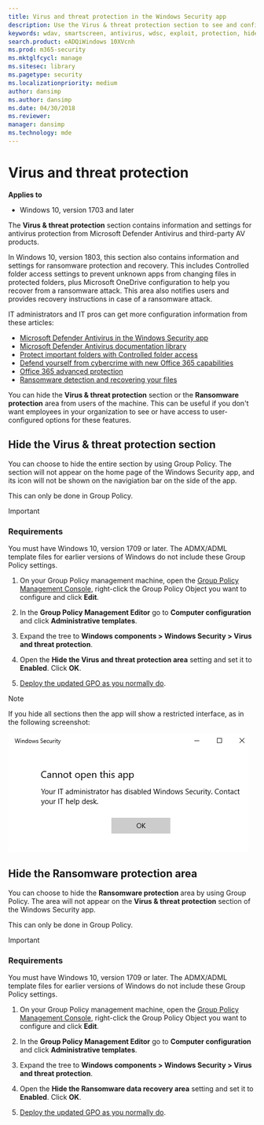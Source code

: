 ```yaml
---
title: Virus and threat protection in the Windows Security app
description: Use the Virus & threat protection section to see and configure Microsoft Defender Antivirus, Controlled folder access, and 3rd-party AV products.
keywords: wdav, smartscreen, antivirus, wdsc, exploit, protection, hide
search.product: eADQiWindows 10XVcnh
ms.prod: m365-security
ms.mktglfcycl: manage
ms.sitesec: library
ms.pagetype: security
ms.localizationpriority: medium
author: dansimp
ms.author: dansimp
ms.date: 04/30/2018
ms.reviewer: 
manager: dansimp
ms.technology: mde
---
```



# Virus and threat protection

**Applies to**

- Windows 10, version 1703 and later


The **Virus & threat protection** section contains information and settings for antivirus protection from Microsoft Defender Antivirus and third-party AV products.

In Windows 10, version 1803, this section also contains information and settings for ransomware protection and recovery. This includes Controlled folder access settings to prevent unknown apps from changing files in protected folders, plus Microsoft OneDrive configuration to help you recover from a ransomware attack. This area also notifies users and provides recovery instructions in case of a ransomware attack.

IT administrators and IT pros can get more configuration information from these articles:

- [Microsoft Defender Antivirus in the Windows Security app](../microsoft-defender-antivirus/microsoft-defender-security-center-antivirus.md)
- [Microsoft Defender Antivirus documentation library](../microsoft-defender-antivirus/microsoft-defender-antivirus-in-windows-10.md)
- [Protect important folders with Controlled folder access](https://docs.microsoft.com/windows/security/threat-protection/windows-defender-exploit-guard/controlled-folders-exploit-guard)
- [Defend yourself from cybercrime with new Office 365 capabilities](https://blogs.office.com/en-us/2018/04/05/defend-yourself-from-cybercrime-with-new-office-365-capabilities/)
- [Office 365 advanced protection](https://support.office.com/en-us/article/office-365-advanced-protection-82e72640-39be-4dc7-8efd-740fb289123a)
- [Ransomware detection and recovering your files](https://support.office.com/en-us/article/ransomware-detection-and-recovering-your-files-0d90ec50-6bfd-40f4-acc7-b8c12c73637f?ui=en-US&rs=en-US&ad=US)

You can hide the **Virus & threat protection** section or the **Ransomware protection** area from users of the machine. This can be useful if you don't want employees in your organization to see or have access to user-configured options for these features.


## Hide the Virus & threat protection section

You can choose to hide the entire section by using Group Policy. The section will not appear on the home page of the Windows Security app, and its icon will not be shown on the navigiation bar on the side of the app.

This can only be done in Group Policy.

>[!IMPORTANT]
>### Requirements
>
>You must have Windows 10, version 1709 or later. The ADMX/ADML template files for earlier versions of Windows do not include these Group Policy settings. 

1.  On your Group Policy management machine, open the [Group Policy Management Console](https://technet.microsoft.com/library/cc731212.aspx), right-click the Group Policy Object you want to configure and click **Edit**.

3.  In the **Group Policy Management Editor** go to **Computer configuration** and click **Administrative templates**.

5.  Expand the tree to **Windows components > Windows Security > Virus and threat protection**.

6.  Open the **Hide the Virus and threat protection area** setting and set it to **Enabled**. Click **OK**.

7. [Deploy the updated GPO as you normally do](https://msdn.microsoft.com/library/ee663280(v=vs.85).aspx). 

>[!NOTE]
>If you hide all sections then the app will show a restricted interface, as in the following screenshot:
>  
>![Windows Security app with all sections hidden by Group Policy](images/wdsc-all-hide.png)

## Hide the Ransomware protection area

You can choose to hide the **Ransomware protection** area by using Group Policy. The area will not appear on the **Virus & threat protection** section of the Windows Security app.

This can only be done in Group Policy.

>[!IMPORTANT]
>### Requirements
>
>You must have Windows 10, version 1709 or later. The ADMX/ADML template files for earlier versions of Windows do not include these Group Policy settings. 

1.  On your Group Policy management machine, open the [Group Policy Management Console](https://technet.microsoft.com/library/cc731212.aspx), right-click the Group Policy Object you want to configure and click **Edit**.

3.  In the **Group Policy Management Editor** go to **Computer configuration** and click **Administrative templates**.

5.  Expand the tree to **Windows components > Windows Security > Virus and threat protection**.

6.  Open the **Hide the Ransomware data recovery area** setting and set it to **Enabled**. Click **OK**.

7. [Deploy the updated GPO as you normally do](https://msdn.microsoft.com/library/ee663280(v=vs.85).aspx). 
